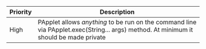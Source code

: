 Priority | Description
---------|------------
High | PApplet allows *anything* to be run on the command line via PApplet.exec(String... args) method. At minimum it should be made private
